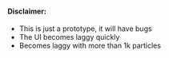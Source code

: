 #### Disclaimer:
- This is just a prototype, it will have bugs
- The UI becomes laggy quickly
- Becomes laggy with more than 1k particles
